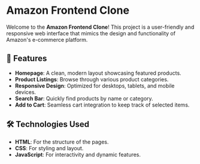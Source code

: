# Amazon Frontend Clone  

Welcome to the **Amazon Frontend Clone**! This project is a user-friendly and responsive web interface that mimics the design and functionality of Amazon's e-commerce platform.  

## 🚀 Features  

- **Homepage**: A clean, modern layout showcasing featured products.  
- **Product Listings**: Browse through various product categories.  
- **Responsive Design**: Optimized for desktops, tablets, and mobile devices.  
- **Search Bar**: Quickly find products by name or category.  
- **Add to Cart**: Seamless cart integration to keep track of selected items.  

## 🛠️ Technologies Used  

- **HTML**: For the structure of the pages.  
- **CSS**: For styling and layout.  
- **JavaScript**: For interactivity and dynamic features.
